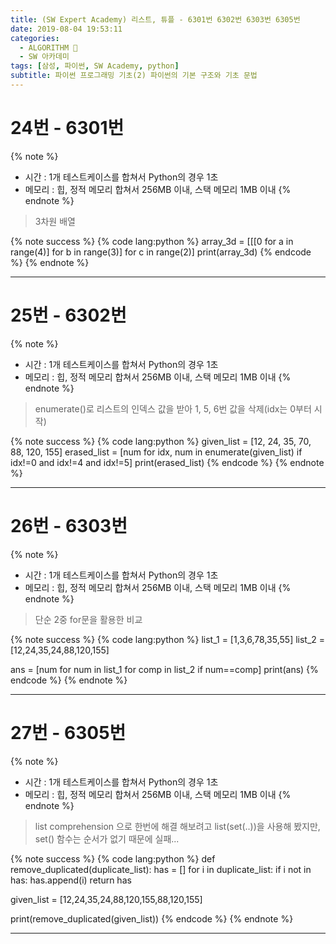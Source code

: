 ```yaml
---
title: (SW Expert Academy) 리스트, 튜플 - 6301번 6302번 6303번 6305번
date: 2019-08-04 19:53:11
categories:
  - ALGORITHM 🎯
  - SW 아카데미
tags: [삼성, 파이썬, SW Academy, python]
subtitle: 파이썬 프로그래밍 기초(2) 파이썬의 기본 구조와 기초 문법
---
```


# 24번 - 6301번

{% note %}

- 시간 : 1개 테스트케이스를 합쳐서 Python의 경우 1초
- 메모리 : 힙, 정적 메모리 합쳐서 256MB 이내, 스택 메모리 1MB 이내
  {% endnote %}

> 3차원 배열

{% note success %}
{% code lang:python %}
array_3d = [[[0 for a in range(4)] for b in range(3)] for c in range(2)]
print(array_3d)
{% endcode %}
{% endnote %}

---

# 25번 - 6302번

{% note %}

- 시간 : 1개 테스트케이스를 합쳐서 Python의 경우 1초
- 메모리 : 힙, 정적 메모리 합쳐서 256MB 이내, 스택 메모리 1MB 이내
  {% endnote %}

> enumerate()로 리스트의 인덱스 값을 받아 1, 5, 6번 값을 삭제(idx는 0부터 시작)

{% note success %}
{% code lang:python %}
given_list = [12, 24, 35, 70, 88, 120, 155]
erased_list = [num for idx, num in enumerate(given_list) if idx!=0 and idx!=4 and idx!=5]
print(erased_list)
{% endcode %}
{% endnote %}

---

# 26번 - 6303번

{% note %}

- 시간 : 1개 테스트케이스를 합쳐서 Python의 경우 1초
- 메모리 : 힙, 정적 메모리 합쳐서 256MB 이내, 스택 메모리 1MB 이내
  {% endnote %}

> 단순 2중 for문을 활용한 비교

{% note success %}
{% code lang:python %}
list_1 = [1,3,6,78,35,55]
list_2 = [12,24,35,24,88,120,155]

ans = [num for num in list_1 for comp in list_2 if num==comp]
print(ans)
{% endcode %}
{% endnote %}

---

# 27번 - 6305번

{% note %}

- 시간 : 1개 테스트케이스를 합쳐서 Python의 경우 1초
- 메모리 : 힙, 정적 메모리 합쳐서 256MB 이내, 스택 메모리 1MB 이내
  {% endnote %}

> list comprehension 으로 한번에 해결 해보려고 list(set(..))을 사용해 봤지만, set() 함수는 순서가 없기 때문에 실패...

{% note success %}
{% code lang:python %}
def remove_duplicated(duplicate_list):
has = []
for i in duplicate_list:
if i not in has:
has.append(i)
return has

given_list = [12,24,35,24,88,120,155,88,120,155]

print(remove_duplicated(given_list))
{% endcode %}
{% endnote %}

---
